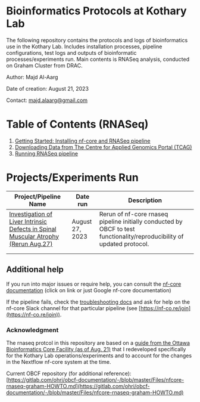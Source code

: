 


# Bioinformatics Protocols at Kothary Lab

The following repository contains the protocols and logs of bioinformatics use in the Kothary Lab. Includes installation processes, pipeline configurations, test logs and outputs of bioinformatic processes/experiments run. Main contents is RNASeq analysis, conducted on Graham Cluster from DRAC.

Author: Majd Al-Aarg

Date of creation: August 21, 2023

Contact: majd.alaarg@gmail.com 


# Table of Contents (RNASeq)
1. [Getting Started: Installing nf-core and RNASeq pipeline](https://github.com/majd-alaarg/Bioinformatic-Protocols-at-Kothary-Lab/blob/main/RNASeq/Guides/Getting%20Started%3A%20Installing%20nf-core%20and%20RNASeq%20pipeline.md)
2.  [Downloading Data from The Centre for Applied Genomics Portal (TCAG)](https://github.com/majd-alaarg/Bioinformatic-Protocols-at-Kothary-Lab/blob/1a8fcb7e59a4c5da75ac4fa32cc6ee53c7118d85/RNASeq/Guides/Downloading%20Data%20from%20The%20Centre%20for%20Applied%20Genomics%20Portal%20(TCAG).pdf)
3. [Running RNASeq pipeline](https://github.com/majd-alaarg/Bioinformatic-Protocols-at-Kothary-Lab/blob/main/RNASeq/Guides/Running%20RNASeq%20pipeline.md)

# Projects/Experiments Run
| Project/Pipeline Name                                                               | Date run        | Description                                                                                              |
|-------------------------------------------------------------------------------------|-----------------|----------------------------------------------------------------------------------------------------------|
| [Investigation of Liver Intrinsic Defects in  Spinal Muscular Atrophy (Rerun Aug.27)](https://github.com/majd-alaarg/Bioinformatic-Protocols-at-Kothary-Lab/tree/main/RNASeq/Projects/Investigation%20of%20Liver%20Intrinsic%20Defects%20in%20Spinal%20Muscular%20Atrophy%20(Rerun%20Aug.27)) | August 27, 2023 | Rerun of nf-core rnaseq pipeline initially  conducted by OBCF to test functionality/reproducibility of updated protocol. |
|                                                                                     |                 |                                                                                                          |
|                                                                                     |                 |                                                                                                          |



## Additional help

If you run into major issues or require help, you can consult the [nf-core documentation](https://nf-co.re/docs/usage/introduction) (click on link or just Google nf-core documentation)

If the pipeline fails, check the  [troubleshooting docs](https://nf-co.re/docs/usage/troubleshooting/)  and ask for help on the nf-core Slack channel for that particular pipeline (see  [https://nf-co.re/join](https://nf-co.re/join)).

### Acknowledgment
The rnaseq protcol in this repository are based on a [guide from the Ottawa Bioinformatics Core Facility (as of Aug. 21)](https://gitlab.com/ohri/obcf-documentation/-/blob/a6394dbc256054447e1a3478e8503b4e16f0f762/Files/nfcore-rnaseq-graham-HOWTO.md) that I redeveloped specifically for the Kothary Lab operations/experiments and to account for the changes in the Nextflow nf-core system at the time.

Current OBCF repository (for additional reference): [https://gitlab.com/ohri/obcf-documentation/-/blob/master/Files/nfcore-rnaseq-graham-HOWTO.md](https://gitlab.com/ohri/obcf-documentation/-/blob/master/Files/nfcore-rnaseq-graham-HOWTO.md)
